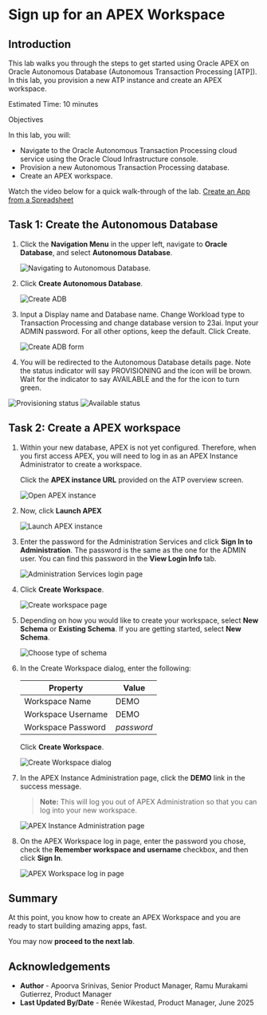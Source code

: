 # Sign up for an APEX Workspace

## Introduction

This lab walks you through the steps to get started using Oracle APEX on Oracle Autonomous Database (Autonomous Transaction Processing [ATP]). In this lab, you provision a new ATP instance and create an APEX workspace.

Estimated Time: 10 minutes

Objectives

In this lab, you will:

- Navigate to the Oracle Autonomous Transaction Processing cloud service using the Oracle Cloud Infrastructure console.
- Provision a new Autonomous Transaction Processing database.
- Create an APEX workspace.

Watch the video below for a quick walk-through of the lab.
[Create an App from a Spreadsheet](videohub:1_rcmsmco3)

## Task 1: Create the Autonomous Database

1. Click the **Navigation Menu** in the upper left, navigate to **Oracle Database**, and select **Autonomous Database**.

    ![Navigating to Autonomous Database.](images/navigation-menu-v3.png " ")

2. Click **Create Autonomous Database**.

    ![Create ADB](images/create-db.png " ")

3. Input a Display name and Database name. Change Workload type to Transaction Processing and change database version to 23ai. Input your ADMIN password. For all other options, keep the default. Click Create.

    ![Create ADB form](images/create-db1.png " ")

4. You will be redirected to the Autonomous Database details page. Note the status indicator will say PROVISIONING and the icon will be brown. Wait for the indicator to say AVAILABLE and the for the icon to turn green.

  ![Provisioning status](images/db-creation-status.png " ")
  ![Available status](images/db-creation-status-green.png " ")

## Task 2: Create a APEX workspace

1. Within your new database, APEX is not yet configured. Therefore, when you first access APEX, you will need to log in as an APEX Instance Administrator to create a workspace.

    Click the **APEX instance URL** provided on the ATP overview screen.

    ![Open APEX instance](images/apex-instance-v2.png " ")

2. Now, click **Launch APEX**

    ![Launch APEX instance](images/launch-apex-inst-v2.png " ")

3. Enter the password for the Administration Services and click **Sign In to Administration**.
    The password is the same as the one for the ADMIN user. You can find this password in the **View Login Info** tab.

    ![Administration Services login page](images/log-in-as-admin.png " ")

4. Click **Create Workspace**.

    ![Create workspace page](images/welcome-create-workspace.png " ")

5. Depending on how you would like to create your workspace, select **New Schema** or **Existing Schema**. If you are getting started, select **New Schema**.

    ![Choose type of schema](images/choose-schema.png " ")

6. In the Create Workspace dialog, enter the following:

    | Property | Value |
    | --- | --- |
    | Workspace Name | DEMO |
    | Workspace Username | DEMO |
    | Workspace Password | *password* |

    Click **Create Workspace**.

    ![Create Workspace dialog](images/create-workspace.png " ")

7. In the APEX Instance Administration page, click the **DEMO** link in the success message.
    >**Note:** This will log you out of APEX Administration so that you can log into your new workspace.

    ![APEX Instance Administration page](images/log-out-from-admin.png " ")

8. On the APEX Workspace log in page, enter the password you chose, check the **Remember workspace and username** checkbox, and then click **Sign In**.

    ![APEX Workspace log in page](images/log-in-to-workspace.png " ")

## Summary

  At this point, you know how to create an APEX Workspace and you are ready to start building amazing apps, fast.

  You may now **proceed to the next lab**.

## Acknowledgements

- **Author** - Apoorva Srinivas, Senior Product Manager, Ramu Murakami Gutierrez, Product Manager
- **Last Updated By/Date** - Renée Wikestad, Product Manager, June 2025

